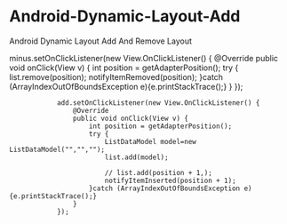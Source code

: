 # Android-Dynamic-Layout-Add
Android Dynamic Layout Add  And Remove Layout

  minus.setOnClickListener(new View.OnClickListener() {
                    @Override
                    public void onClick(View v) {
                        int position = getAdapterPosition();
                        try {
                            list.remove(position);
                            notifyItemRemoved(position);
                        }catch (ArrayIndexOutOfBoundsException e){e.printStackTrace();}
                    }
                });

                add.setOnClickListener(new View.OnClickListener() {
                    @Override
                    public void onClick(View v) {
                        int position = getAdapterPosition();
                        try {
                            ListDataModel model=new ListDataModel("","","");
                            list.add(model);

                            // list.add(position + 1,);
                            notifyItemInserted(position + 1);
                        }catch (ArrayIndexOutOfBoundsException e){e.printStackTrace();}
                    }
                });

